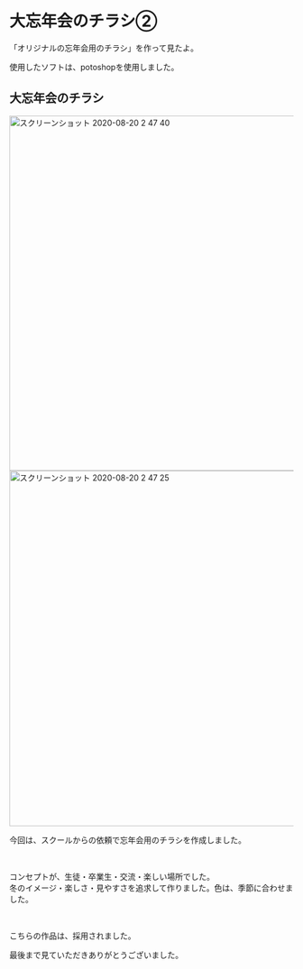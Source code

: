 <h1>大忘年会のチラシ②</h1>
<p>「オリジナルの忘年会用のチラシ」を作って見たよ。</p>
<p>使用したソフトは、potoshopを使用しました。</p>
<h2>大忘年会のチラシ</h2>
<img width="630" alt="スクリーンショット 2020-08-20 2 47 40" src="https://user-images.githubusercontent.com/69723183/90673112-332e5b00-e292-11ea-81da-e0546655db04.png">
<img width="631" alt="スクリーンショット 2020-08-20 2 47 25" src="https://user-images.githubusercontent.com/69723183/90673141-404b4a00-e292-11ea-959b-44a9a9098a9d.png">
<p>今回は、スクールからの依頼で忘年会用のチラシを作成しました。</p><br>
<p>コンセプトが、生徒・卒業生・交流・楽しい場所でした。<br>冬のイメージ・楽しさ・見やすさを追求して作りました。色は、季節に合わせました。</p><br>
<p>こちらの作品は、採用されました。</p>
 <p>最後まで見ていただきありがとうございました。</p>
